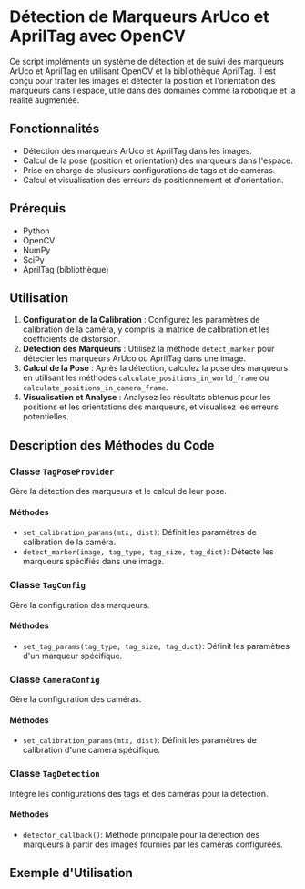 # Détection de Marqueurs ArUco et AprilTag avec OpenCV

Ce script implémente un système de détection et de suivi des marqueurs ArUco et AprilTag en utilisant OpenCV et la bibliothèque AprilTag. Il est conçu pour traiter les images et détecter la position et l'orientation des marqueurs dans l'espace, utile dans des domaines comme la robotique et la réalité augmentée.

## Fonctionnalités

- Détection des marqueurs ArUco et AprilTag dans les images.
- Calcul de la pose (position et orientation) des marqueurs dans l'espace.
- Prise en charge de plusieurs configurations de tags et de caméras.
- Calcul et visualisation des erreurs de positionnement et d'orientation.

## Prérequis

- Python
- OpenCV
- NumPy
- SciPy
- AprilTag (bibliothèque)

## Utilisation

1. **Configuration de la Calibration** : Configurez les paramètres de calibration de la caméra, y compris la matrice de calibration et les coefficients de distorsion.
2. **Détection des Marqueurs** : Utilisez la méthode `detect_marker` pour détecter les marqueurs ArUco ou AprilTag dans une image.
3. **Calcul de la Pose** : Après la détection, calculez la pose des marqueurs en utilisant les méthodes `calculate_positions_in_world_frame` ou `calculate_positions_in_camera_frame`.
4. **Visualisation et Analyse** : Analysez les résultats obtenus pour les positions et les orientations des marqueurs, et visualisez les erreurs potentielles.

## Description des Méthodes du Code

### Classe `TagPoseProvider`
Gère la détection des marqueurs et le calcul de leur pose.

#### Méthodes
- `set_calibration_params(mtx, dist)`: Définit les paramètres de calibration de la caméra.
- `detect_marker(image, tag_type, tag_size, tag_dict)`: Détecte les marqueurs spécifiés dans une image.

### Classe `TagConfig`
Gère la configuration des marqueurs.

#### Méthodes
- `set_tag_params(tag_type, tag_size, tag_dict)`: Définit les paramètres d'un marqueur spécifique.

### Classe `CameraConfig`
Gère la configuration des caméras.

#### Méthodes
- `set_calibration_params(mtx, dist)`: Définit les paramètres de calibration d'une caméra spécifique.

### Classe `TagDetection`
Intègre les configurations des tags et des caméras pour la détection.

#### Méthodes
- `detector_callback()`: Méthode principale pour la détection des marqueurs à partir des images fournies par les caméras configurées.

## Exemple d'Utilisation

